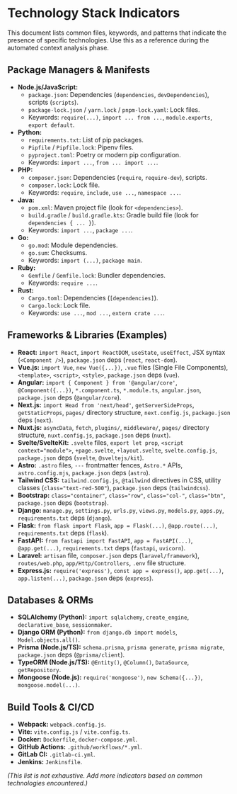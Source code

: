 # Technology Stack Indicators

This document lists common files, keywords, and patterns that indicate the presence of specific technologies. Use this as a reference during the automated context analysis phase.

## Package Managers & Manifests

*   **Node.js/JavaScript:**
    *   `package.json`: Dependencies (`dependencies`, `devDependencies`), scripts (`scripts`).
    *   `package-lock.json` / `yarn.lock` / `pnpm-lock.yaml`: Lock files.
    *   Keywords: `require(...)`, `import ... from ...`, `module.exports`, `export default`.
*   **Python:**
    *   `requirements.txt`: List of pip packages.
    *   `Pipfile` / `Pipfile.lock`: Pipenv files.
    *   `pyproject.toml`: Poetry or modern pip configuration.
    *   Keywords: `import ...`, `from ... import ...`.
*   **PHP:**
    *   `composer.json`: Dependencies (`require`, `require-dev`), scripts.
    *   `composer.lock`: Lock file.
    *   Keywords: `require`, `include`, `use ...`, `namespace ...`.
*   **Java:**
    *   `pom.xml`: Maven project file (look for `<dependencies>`).
    *   `build.gradle` / `build.gradle.kts`: Gradle build file (look for `dependencies { ... }`).
    *   Keywords: `import ...`, `package ...`.
*   **Go:**
    *   `go.mod`: Module dependencies.
    *   `go.sum`: Checksums.
    *   Keywords: `import (...)`, `package main`.
*   **Ruby:**
    *   `Gemfile` / `Gemfile.lock`: Bundler dependencies.
    *   Keywords: `require ...`.
*   **Rust:**
    *   `Cargo.toml`: Dependencies (`[dependencies]`).
    *   `Cargo.lock`: Lock file.
    *   Keywords: `use ...`, `mod ...`, `extern crate ...`.

## Frameworks & Libraries (Examples)

*   **React:** `import React`, `import ReactDOM`, `useState`, `useEffect`, JSX syntax (`<Component />`), `package.json` deps (`react`, `react-dom`).
*   **Vue.js:** `import Vue`, `new Vue({...})`, `.vue` files (Single File Components), `<template>`, `<script>`, `<style>`, `package.json` deps (`vue`).
*   **Angular:** `import { Component } from '@angular/core'`, `@Component({...})`, `*.component.ts`, `*.module.ts`, `angular.json`, `package.json` deps (`@angular/core`).
*   **Next.js:** `import Head from 'next/head'`, `getServerSideProps`, `getStaticProps`, `pages/` directory structure, `next.config.js`, `package.json` deps (`next`).
*   **Nuxt.js:** `asyncData`, `fetch`, `plugins/`, `middleware/`, `pages/` directory structure, `nuxt.config.js`, `package.json` deps (`nuxt`).
*   **Svelte/SvelteKit:** `.svelte` files, `export let prop`, `<script context="module">`, `+page.svelte`, `+layout.svelte`, `svelte.config.js`, `package.json` deps (`svelte`, `@sveltejs/kit`).
*   **Astro:** `.astro` files, `---` frontmatter fences, `Astro.*` APIs, `astro.config.mjs`, `package.json` deps (`astro`).
*   **Tailwind CSS:** `tailwind.config.js`, `@tailwind` directives in CSS, utility classes (`class="text-red-500"`), `package.json` deps (`tailwindcss`).
*   **Bootstrap:** `class="container"`, `class="row"`, `class="col-"`, `class="btn"`, `package.json` deps (`bootstrap`).
*   **Django:** `manage.py`, `settings.py`, `urls.py`, `views.py`, `models.py`, `apps.py`, `requirements.txt` deps (`django`).
*   **Flask:** `from flask import Flask`, `app = Flask(...)`, `@app.route(...)`, `requirements.txt` deps (`flask`).
*   **FastAPI:** `from fastapi import FastAPI`, `app = FastAPI(...)`, `@app.get(...)`, `requirements.txt` deps (`fastapi`, `uvicorn`).
*   **Laravel:** `artisan` file, `composer.json` deps (`laravel/framework`), `routes/web.php`, `app/Http/Controllers`, `.env` file structure.
*   **Express.js:** `require('express')`, `const app = express()`, `app.get(...)`, `app.listen(...)`, `package.json` deps (`express`).

## Databases & ORMs

*   **SQLAlchemy (Python):** `import sqlalchemy`, `create_engine`, `declarative_base`, `sessionmaker`.
*   **Django ORM (Python):** `from django.db import models`, `Model.objects.all()`.
*   **Prisma (Node.js/TS):** `schema.prisma`, `prisma generate`, `prisma migrate`, `package.json` deps (`@prisma/client`).
*   **TypeORM (Node.js/TS):** `@Entity()`, `@Column()`, `DataSource`, `getRepository`.
*   **Mongoose (Node.js):** `require('mongoose')`, `new Schema({...})`, `mongoose.model(...)`.

## Build Tools & CI/CD

*   **Webpack:** `webpack.config.js`.
*   **Vite:** `vite.config.js` / `vite.config.ts`.
*   **Docker:** `Dockerfile`, `docker-compose.yml`.
*   **GitHub Actions:** `.github/workflows/*.yml`.
*   **GitLab CI:** `.gitlab-ci.yml`.
*   **Jenkins:** `Jenkinsfile`.

*(This list is not exhaustive. Add more indicators based on common technologies encountered.)*